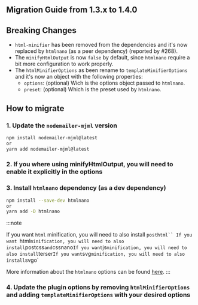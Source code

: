 ## Migration Guide from 1.3.x to 1.4.0

## Breaking Changes
- `html-minifier` has been removed from the dependencies and it's now replaced by `htmlnano` (as a peer dependency) (reported by #268).
- The `minifyHtmlOutput` is now `false` by default, since `htmlnano` require a bit more configuration to work properly.
- The `htmlMinifierOptions` as been rename to `templateMinifierOptions` and it's now an object with the following properties:
  - `options`: (optional) Wich is the options object passed to `htmlnano`.
  - `preset`: (optional) Which is the preset used by `htmlnano`.

## How to migrate

### 1. Update the `nodemailer-mjml` version

```bash
npm install nodemailer-mjml@latest
or
yarn add nodemailer-mjml@latest
```
### 2. If you where using minifyHtmlOutput, you will need to enable it explicitly in the options

### 3. Install `htmlnano` dependency (as a dev dependency)

```bash
npm install --save-dev htmlnano
or
yarn add -D htmlnano
```
:::note

If you want `html` minification, you will need to also install `posthtml``
If you want `html` minification, you will need to also install `postcss` and `cssnano`
If you want `js` minification, you will need to also install `terser`
If you want `svg` minification, you will need to also install `svgo`

More information about the `htmlnano` options can be found [here](https://htmlnano.netlify.app/).
:::

### 4. Update the plugin options by removing `htmlMinifierOptions` and adding `templateMinifierOptions` with your desired options